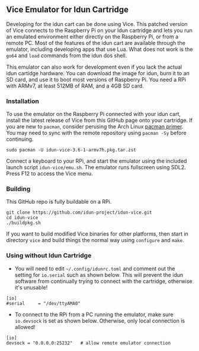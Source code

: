 ## Vice Emulator for Idun Cartridge

Developing for the idun cart can be done using Vice. This patched version of Vice connects to the Raspberry Pi on your Idun cartridge and lets you run an emulated environment either directly on the Raspberry Pi, or from a remote PC. Most of the features of the idun cart are available through the emulator, including developing apps that use Lua. What does not work is the `go64` and `load` commands from the idun dos shell.

This emulator can also work for development even if you lack the actual idun cartidge hardware. You can download the image for idun, burn it to an SD card, and use it to boot most versions of Raspberry Pi. You need a RPi with ARMv7, at least 512MB of RAM, and a 4GB SD card.

### Installation

To use the emulator on the Raspberry Pi connected with your idun cart, install the latest release of Vice from this GitHub page onto your cartridge. If you are new to `pacman`, consider perusing the Arch Linux [pacman primer](https://wiki.archlinux.org/title/Pacman). You may need to sync with the remote repository using `pacman -Sy` before continuing.

```
sudo pacman -U idun-vice-3.6-1-armv7h.pkg.tar.zst
```

Connect a keyboard to your RPi, and start the emulator using the included launch script `idun-vice/emu.sh`. The emulator runs fullscreen using SDL2. Press F12 to access the Vice menu.

### Building

This GitHub repo is fully buildable on a RPi.
```
git clone https://github.com/idun-project/idun-vice.git
cd idun-vice
./buildpkg.sh
```

If you want to build modified Vice binaries for other platforms, then start in directory `vice` and build things the normal way using `configure` and `make`.

### Using without Idun Cartridge

- You will need to edit `~/.config/idunrc.toml` and comment out the setting for `io.serial` such as shown below. This will prevent the idun software from continually trying to connect with the cartridge, otherwise it's unusable!
```
[io]
#serial 	= "/dev/ttyAMA0"
```
- To connect to the RPi from a PC running the emulator, make sure `io.devsock` is set as shown below. Otherwise, only local connection is allowed!
```
[io]
devsock = "0.0.0.0:25232"	# allow remote emulator connection
```
